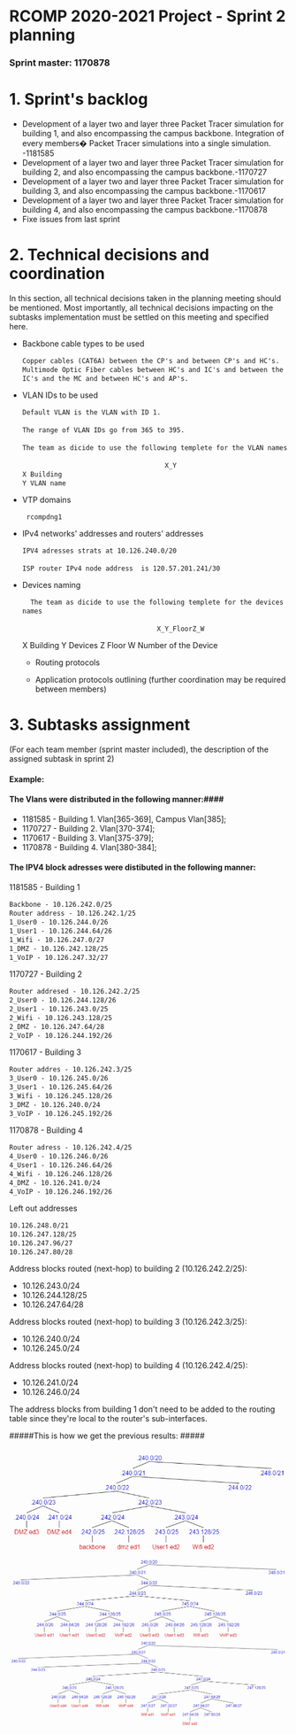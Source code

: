 RCOMP 2020-2021 Project - Sprint 2 planning
===========================================
### Sprint master: 1170878 ###
# 1. Sprint's backlog #

- Development of a layer two and layer three Packet Tracer simulation for building 1, and also encompassing the campus backbone. Integration of every members� Packet Tracer simulations into a single simulation. -1181585
- Development of a layer two and layer three Packet Tracer simulation for building 2, and also encompassing the campus backbone.-1170727
- Development of a layer two and layer three Packet Tracer simulation for building 3, and also encompassing the campus backbone.-1170617
- Development of a layer two and layer three Packet Tracer simulation for building 4, and also encompassing the campus backbone.-1170878
- Fixe issues from last sprint


# 2. Technical decisions and coordination #
In this section, all technical decisions taken in the planning meeting should be mentioned. 		Most importantly, all technical decisions impacting on the subtasks implementation must be settled on this 		meeting and specified here.

  * Backbone cable types to be used

		Copper cables (CAT6A) between the CP's and between CP's and HC's. Multimode Optic Fiber cables between HC's and IC's and between the IC's and the MC and between HC's and AP's.  

  * VLAN IDs to be used

		Default VLAN is the VLAN with ID 1.

		The range of VLAN IDs go from 365 to 395.

		The team as dicide to use the following templete for the VLAN names
					
								        	X_Y
		X Building
		Y VLAN name 

  * VTP domains

		 rcompdng1
	
  * IPv4 networks' addresses and routers' addresses

		IPV4 adresses strats at 10.126.240.0/20 
	
		ISP router IPv4 node address  is 120.57.201.241/30

* Devices naming

		The team as dicide to use the following templete for the devices names 
		 		
										X_Y_FloorZ_W  
	X Building 
	Y Devices 
	Z Floor
	W Number of the Device


  * Routing protocols

  * Application protocols outlining (further coordination may be required between members)

# 3. Subtasks assignment #
(For each team member (sprint master included), the description of the assigned subtask in sprint 2)

#### Example: ####

#### The Vlans were distributed in the following manner:####

  * 1181585 - Building 1. Vlan[365-369], Campus Vlan[385];
  * 1170727 - Building 2. Vlan[370-374];
  * 1170617 - Building 3. Vlan[375-379];
  * 1170878 - Building 4. Vlan[380-384];
#### The IPV4 block adresses were distibuted in the following manner: ####


1181585 - Building 1

	Backbone - 10.126.242.0/25
	Router address - 10.126.242.1/25
	1_User0 - 10.126.244.0/26
	1_User1 - 10.126.244.64/26
	1_Wifi - 10.126.247.0/27
	1_DMZ - 10.126.242.128/25
	1_VoIP - 10.126.247.32/27

1170727 - Building 2

	Router addresed - 10.126.242.2/25
	2_User0 - 10.126.244.128/26
	2_User1 - 10.126.243.0/25
	2_Wifi - 10.126.243.128/25
	2_DMZ - 10.126.247.64/28
	2_VoIP - 10.126.244.192/26

1170617 - Building 3

 	Router addres - 10.126.242.3/25
	3_User0 - 10.126.245.0/26
	3_User1 - 10.126.245.64/26
	3_Wifi - 10.126.245.128/26
	3_DMZ - 10.126.240.0/24
	3_VoIP - 10.126.245.192/26

1170878 - Building 4

	Router adress - 10.126.242.4/25
	4_User0 - 10.126.246.0/26
	4_User1 - 10.126.246.64/26
	4_Wifi - 10.126.246.128/26	
	4_DMZ - 10.126.241.0/24
	4_VoIP - 10.126.246.192/26
	
	
Left out addresses

	10.126.248.0/21
	10.126.247.128/25
	10.126.247.96/27
	10.126.247.80/28

Address blocks routed (next-hop) to building 2 (10.126.242.2/25):

- 10.126.243.0/24
- 10.126.244.128/25
- 10.126.247.64/28

Address blocks routed (next-hop) to building 3 (10.126.242.3/25):

- 10.126.240.0/24
- 10.126.245.0/24

Address blocks routed (next-hop) to building 4 (10.126.242.4/25):

- 10.126.241.0/24
- 10.126.246.0/24

The address blocks from building 1 don't need to be added to the routing table since they're local to the router's sub-interfaces.


#####This is how we get the previous results: #####

![Img 1](ramos_ip_1.png)
![Img 2](ramos_ip_2.png)
![Img 3](ramos_ip_3.png)





























